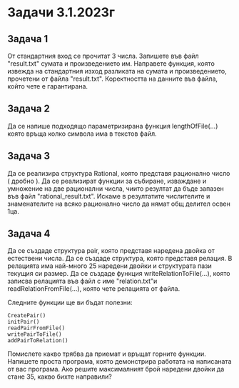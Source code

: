 # Задачи 3.1.2023г

## Задача 1
От стандартния вход се прочитат 3 числа. Запишете във файл "result.txt" сумата и произведението им. Направете функция, която извежда на стандартния изход разликата на сумата и произведението, прочетени от файла "result.txt". Коректността на данните във файла, който чете е гарантирана.

## Задача 2
Да се напише подходящо параметризирана функция lengthOfFile(...) която връща колко символа има в текстов файл.

## Задача 3
Да се реализира структура Rational, която представя рационално число ( дробно ). Да се реализират функции за събиране, изваждане и умножение на две рационални числа, чиито резултат да бъде запазен във файл "rational_result.txt". Искаме в резултатите числителите и знаменателите на всяко рационално число да нямат общ делител освен 1ца.

## Задача 4
Да се създаде структура pair, която представя наредена двойка от естествени числа.
Да се създаде структура, която представя релация. В релацията има най-много 25 наредени двойки и структурата пази текущия си размер.
Да се създаде функция writeRelationToFile(...), която записва релацията във файл с име "relation.txt"и readRelationFromFile(...), която чете релацията от файла.

Следните функции ще ви бъдат полезни:

    CreatePair()
    initPair()
    readPairFromFile()
    writePairToFile()
    addPairToRelation()

Помислете какво трябва да приемат и връщат горните функции.
Напишете проста програма, която демонстрира работата на написаната от вас програма.
Ако решите максималният брой наредени двойки да стане 35, какво бихте направили?

